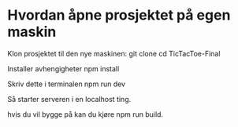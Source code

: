 # Hvordan åpne prosjektet på egen maskin
Klon prosjektet til den nye maskinen:
git clone <URL-til-repositoriet>
cd TicTacToe-Final

Installer avhengigheter
npm install

Skriv dette i terminalen
npm run dev

Så starter serveren i en localhost ting.

hvis du vil bygge på kan du kjøre npm run build.